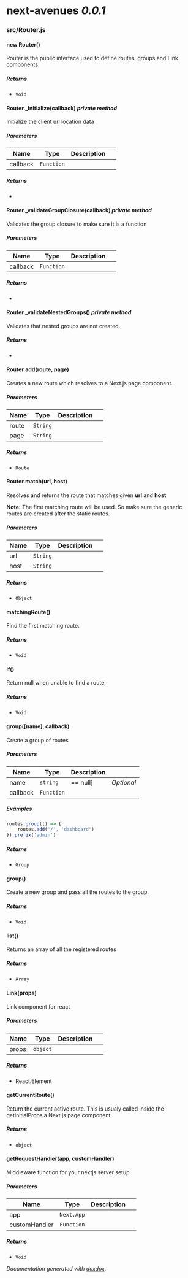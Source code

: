 # next-avenues *0.0.1*


### src/Router.js


#### new Router()

Router is the public interface used to define
routes, groups and Link components.






##### Returns


- `Void`



#### Router._initialize(callback)  *private method*

Initialize the client url location data




##### Parameters

| Name | Type | Description |  |
| ---- | ---- | ----------- | -------- |
| callback | `Function`  |  | &nbsp; |




##### Returns


-



#### Router._validateGroupClosure(callback)  *private method*

Validates the group closure to make sure
it is a function




##### Parameters

| Name | Type | Description |  |
| ---- | ---- | ----------- | -------- |
| callback | `Function`  |  | &nbsp; |




##### Returns


-



#### Router._validateNestedGroups()  *private method*

Validates that nested groups are not created.






##### Returns


-



#### Router.add(route, page)

Creates a new route which resolves to a Next.js page component.




##### Parameters

| Name | Type | Description |  |
| ---- | ---- | ----------- | -------- |
| route | `String`  |  | &nbsp; |
| page | `String`  |  | &nbsp; |




##### Returns


- `Route`



#### Router.match(url, host)

Resolves and returns the route that matches given **url** and **host**

**Note:** The first matching route will be used. So make
sure the generic routes are created after the
static routes.




##### Parameters

| Name | Type | Description |  |
| ---- | ---- | ----------- | -------- |
| url | `String`  |  | &nbsp; |
| host | `String`  |  | &nbsp; |




##### Returns


- `Object`



#### matchingRoute()

Find the first matching route.






##### Returns


- `Void`



#### if()

Return null when unable to find a route.






##### Returns


- `Void`



#### group([name], callback)

Create a group of routes




##### Parameters

| Name | Type | Description |  |
| ---- | ---- | ----------- | -------- |
| name | `string`  | == null] | *Optional* |
| callback | `Function`  |  | &nbsp; |




##### Examples

```javascript
routes.group(() => {
    routes.add('/', 'dashboard')
}).prefix('admin')
```


##### Returns


- `Group`



#### group()

Create a new group and pass all the routes
to the group.






##### Returns


- `Void`



#### list()

Returns an array of all the registered routes






##### Returns


- `Array`



#### Link(props)

Link component for react




##### Parameters

| Name | Type | Description |  |
| ---- | ---- | ----------- | -------- |
| props | `object`  |  | &nbsp; |




##### Returns


-  React.Element



#### getCurrentRoute()

Return the current active route.
This is usualy called inside the getInitialProps a Next.js page component.






##### Returns


- `object`



#### getRequestHandler(app, customHandler)

Middleware function for your nextjs server setup.




##### Parameters

| Name | Type | Description |  |
| ---- | ---- | ----------- | -------- |
| app | `Next.App`  |  | &nbsp; |
| customHandler | `Function`  |  | &nbsp; |




##### Returns


- `Void`




*Documentation generated with [doxdox](https://github.com/neogeek/doxdox).*
